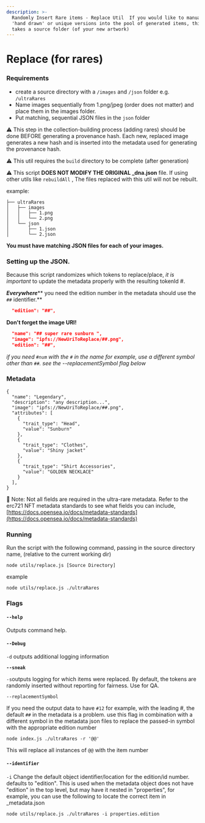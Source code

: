 ```yaml
---
description: >-
  Randomly Insert Rare items - Replace Util  If you would like to manually add
  'hand drawn' or unique versions into the pool of generated items, this utility
  takes a source folder (of your new artwork)
---
```


# Replace (for rares)

### Requirements

* create a source directory with  a `/images` and `/json` folder e.g. `/ultraRares`
* Name images sequentially from 1.png/jpeg (order does not matter) and place them in the images folder.
* Put matching, sequential JSON files in the `json` folder

⚠️ This step in the collection-building process (adding rares) should be done BEFORE generating a provenance hash. Each new, replaced image generates a new hash and is inserted into the metadata used for generating the provenance hash.

⚠️ This util requires the `build` directory to be complete (after generation)

⚠️ This script **DOES NOT MODIFY THE ORIGINAL \_dna.json** file. If using other utils like `rebuildAll` , The files replaced with this util will not be rebuilt.&#x20;

example:

```
├── ultraRares
│   ├── images
│   │   ├── 1.png
│   │   └── 2.png
│   └── json
│       ├── 1.json
│       └── 2.json
```

**You must have matching JSON files for each of your images.**

### Setting up the JSON.

Because this script randomizes which tokens to replace/place, _it is important_ to update the metadata properly with the resulting tokenId #.

_**Everywhere**_** you need the edition number in the metadata should use the `##` identifier.**

```json
  "edition": "##",
```

**Don't forget the image URI!**

```json
  "name": "## super rare sunburn ",
  "image": "ipfs://NewUriToReplace/##.png",
  "edition": "##",
```

_if you need `#num` with the `#` in the name for example, use a different symbol other than `##`. see the --replacementSymbol flag below_



### Metadata

```
{
  "name": "Legendary",
  "description": "any description...",
  "image": "ipfs://NewUriToReplace/##.png",
  "attributes": [
    {
      "trait_type": "Head",
      "value": "Sunburn"
    },
    {
      "trait_type": "Clothes",
      "value": "Shiny jacket"
    },
    {
      "trait_type": "Shirt Accessories",
      "value": "GOLDEN NECKLACE"
    }
  ],
}
```

📝 Note: Not all fields are required in the ultra-rare metadata. Refer to the erc721 NFT metadata standards to see what fields you can include, [https://docs.opensea.io/docs/metadata-standards](https://docs.opensea.io/docs/metadata-standards)

### Running

Run the script with the following command, passing in the source directory name, (relative to the current working dir)

```
node utils/replace.js [Source Directory]
```

example

```
node utils/replace.js ./ultraRares
```

### Flags

#### `--help`

Outputs command help.

#### `--Debug`

`-d` outputs additional logging information

&#x20;

**`--sneak`**

`-s`outputs logging for which items were replaced. By default, the tokens are randomly inserted without reporting for fairness. Use for QA.

`--replacementSymbol`

If you need the output data to have `#12` for example, with the leading #, the default `##` in the metadata is a problem. use this flag in combination with a different symbol in the metadata json files to replace the passed-in symbol with the appropriate edition number

```
node index.js ./ultraRares -r '@@'
```

This will replace all instances of `@@` with the item number

#### `--identifier`

`-i` Change the default object identifier/location for the edition/id number. defaults to "edition". This is used when the metadata object does not have "edition" in the top level, but may have it nested in "properties", for example, you can use the following to locate the correct item in \_metadata.json

```
node utils/replace.js ./ultraRares -i properties.edition
```

